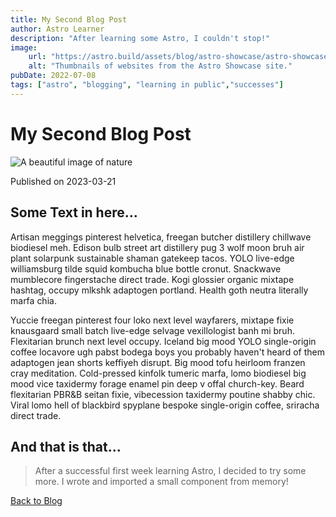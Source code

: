 ```yaml
---
title: My Second Blog Post
author: Astro Learner
description: "After learning some Astro, I couldn't stop!"
image: 
    url: "https://astro.build/assets/blog/astro-showcase/astro-showcase-screenshot.jpg"
    alt: "Thumbnails of websites from the Astro Showcase site."
pubDate: 2022-07-08
tags: ["astro", "blogging", "learning in public","successes"]
---
```

# My Second Blog Post
![A beautiful image of nature](https://cdn.pixabay.com/photo/2022/12/12/21/35/stream-7651969_960_720.jpg)

Published on 2023-03-21

## Some Text in here...

Artisan meggings pinterest helvetica, freegan butcher distillery chillwave biodiesel meh. Edison bulb street art distillery pug 3 wolf moon bruh air plant solarpunk sustainable shaman gatekeep tacos. YOLO live-edge williamsburg tilde squid kombucha blue bottle cronut. Snackwave mumblecore fingerstache direct trade. Kogi glossier organic mixtape hashtag, occupy mlkshk adaptogen portland. Health goth neutra literally marfa chia.

Yuccie freegan pinterest four loko next level wayfarers, mixtape fixie knausgaard small batch live-edge selvage vexillologist banh mi bruh. Flexitarian brunch next level occupy. Iceland big mood YOLO single-origin coffee locavore ugh pabst bodega boys you probably haven't heard of them adaptogen jean shorts keffiyeh disrupt. Big mood tofu heirloom franzen cray meditation. Cold-pressed kinfolk tumeric marfa, lomo biodiesel big mood vice taxidermy forage enamel pin deep v offal church-key. Beard flexitarian PBR&B seitan fixie, vibecession taxidermy poutine shabby chic. Viral lomo hell of blackbird spyplane bespoke single-origin coffee, sriracha direct trade.

## And that is that...

> After a successful first week learning Astro, I decided to try some more. I wrote and imported a small component from memory!

[Back to Blog](/blog/)